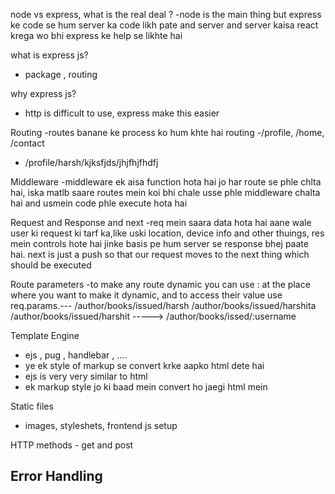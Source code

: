 node vs express, what is the real deal ?
-node is the main thing but express ke code se hum server ka code likh pate and server and server kaisa react krega wo bhi express ke help se likhte hai

what is express js?
- package , routing

why express js?
- http is difficult to use, express make this easier

Routing
-routes banane ke process ko hum khte hai routing 
-/profile, /home, /contact
- /profile/harsh/kjksfjds/jhjfhjfhdfj

Middleware
-middleware ek aisa function hota hai jo har route se phle chlta hai, iska matlb saare routes mein koi bhi chale usse phle middleware chalta hai and usmein code phle execute hota hai

Request and Response and next
-req mein saara data hota hai aane wale user ki request ki tarf ka,like uski location, device info and other thuings, res mein controls hote hai jinke basis pe hum server se response bhej paate hai. next is just a push so that our request moves to the next thing which should be executed

Route parameters
-to make any route dynamic you can use : at the place where you want to make it dynamic, and to access their value use req.params.---
/author/books/issued/harsh
/author/books/issued/harshita
/author/books/issued/harshit
-----> 
/author/books/issed/:username

Template Engine
- ejs , pug , handlebar , ....
- ye ek style of markup se convert krke aapko html dete hai
- ejs is very very similar to html
- ek markup style jo ki baad mein convert ho jaegi html mein

Static files
- images, styleshets, frontend js setup

HTTP methods - get and post


Error Handling
-
